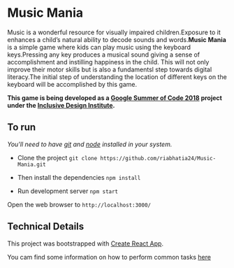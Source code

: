 # Music Mania

Music is a wonderful resource for visually impaired children.Exposure to it enhances a child’s natural ability to decode sounds and words.**Music Mania** is a simple game where kids can play music using the keyboard keys.Pressing any key produces a musical sound giving a sense of accomplishment and instilling happiness in the child. This will not only improve their motor skills but is also a fundamentsl step towards digital literacy.The initial step of understanding the location of different keys on the keyboard will be accomplished by this game.

**This game is being developed as a [Google Summer of Code 2018](https://summerofcode.withgoogle.com/) project under the [Inclusive Design Institute](https://inclusivedesign.ca/).**


## To run
*You'll need to have [git](https://git-scm.com/) and [node](https://nodejs.org/en/) installed in your system.*

- Clone the project
`git clone https://github.com/riabhatia24/Music-Mania.git`

- Then install the dependencies
`npm install`

- Run development server
`npm start`

Open the web browser to `http://localhost:3000/`



## Technical Details

This project was bootstrapped with [Create React App](https://github.com/facebookincubator/create-react-app).

You cam find some information on how to perform common tasks [here](https://github.com/riabhatia24/Music-Mania/blob/master/Create_React_App.md)
